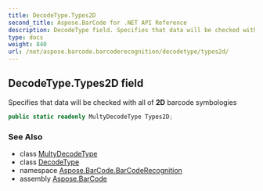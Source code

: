 ```yaml
---
title: DecodeType.Types2D
second_title: Aspose.BarCode for .NET API Reference
description: DecodeType field. Specifies that data will be checked with all of 2D barcode symbologies
type: docs
weight: 840
url: /net/aspose.barcode.barcoderecognition/decodetype/types2d/
---
```

## DecodeType.Types2D field

Specifies that data will be checked with all of **2D** barcode symbologies

```csharp
public static readonly MultyDecodeType Types2D;
```

### See Also

* class [MultyDecodeType](../../multydecodetype/)
* class [DecodeType](../)
* namespace [Aspose.BarCode.BarCodeRecognition](../../decodetype/)
* assembly [Aspose.BarCode](../../../)



